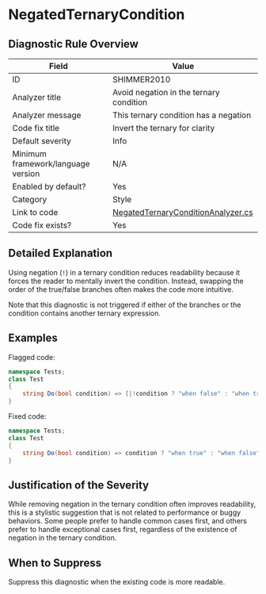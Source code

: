 # NegatedTernaryCondition

## Diagnostic Rule Overview

| Field                              | Value
|------------------------------------|-------
| ID                                 | SHIMMER2010
| Analyzer title                     | Avoid negation in the ternary condition
| Analyzer message                   | This ternary condition has a negation
| Code fix title                     | Invert the ternary for clarity
| Default severity                   | Info
| Minimum framework/language version | N/A
| Enabled by default?                | Yes
| Category                           | Style
| Link to code                       | [NegatedTernaryConditionAnalyzer.cs](../../src/Shimmering.Analyzers/StyleRules/NegatedTernaryCondition/NegatedTernaryConditionAnalyzer.cs)
| Code fix exists?                   | Yes

## Detailed Explanation

Using negation (`!`) in a ternary condition reduces readability because it forces the reader to mentally invert the condition. Instead, swapping the order of the true/false branches often makes the code more intuitive.

Note that this diagnostic is not triggered if either of the branches or the condition contains another ternary expression.

## Examples

Flagged code:
```cs
namespace Tests;
class Test
{
    string Do(bool condition) => [|!condition ? "when false" : "when true"|];
}
```

Fixed code:
```cs
namespace Tests;
class Test
{
    string Do(bool condition) => condition ? "when true" : "when false";
}
```

## Justification of the Severity

While removing negation in the ternary condition often improves readability, this is a stylistic suggestion that is not related to performance or buggy behaviors. Some people prefer to handle common cases first, and others prefer to handle exceptional cases first, regardless of the existence of negation in the ternary condition.

## When to Suppress

Suppress this diagnostic when the existing code is more readable.
